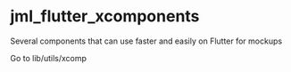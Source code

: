 # jml_flutter_xcomponents
Several components  that can use faster and easily on Flutter for mockups

Go to lib/utils/xcomp 